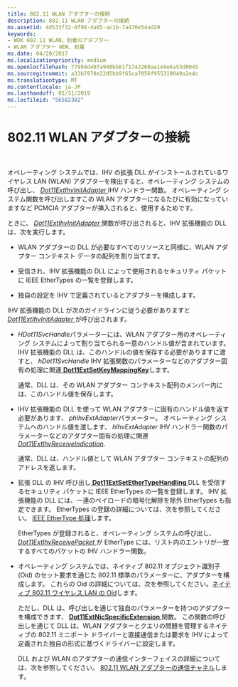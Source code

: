 ```yaml
---
title: 802.11 WLAN アダプターの接続
description: 802.11 WLAN アダプターの接続
ms.assetid: 4d533f32-0f98-4a65-ac1b-7a470e54ad29
keywords:
- WDK 802.11 WLAN、到着のアダプター
- WLAN アダプター WDK、到着
ms.date: 04/20/2017
ms.localizationpriority: medium
ms.openlocfilehash: 77994d407a948bb81f1742260aa1e9e6a53d0045
ms.sourcegitcommit: a33b7978e22d5bb9f65ca7056f955319049a2e4c
ms.translationtype: MT
ms.contentlocale: ja-JP
ms.lasthandoff: 01/31/2019
ms.locfileid: "56582382"
---
```

# <a name="80211-wlan-adapter-arrival"></a>802.11 WLAN アダプターの接続




 

オペレーティング システムでは、IHV の拡張 DLL がインストールされているワイヤレス LAN (WLAN) アダプターを検出すると、オペレーティング システムの呼び出し、 [ *Dot11ExtIhvInitAdapter* ](https://msdn.microsoft.com/library/windows/hardware/ff547469) IHV ハンドラー関数。 オペレーティング システム関数を呼び出しますこの WLAN アダプターになるたびに有効になっていますなど PCMCIA アダプターが挿入されると、使用するためです。

ときに、 [ *Dot11ExtIhvInitAdapter* ](https://msdn.microsoft.com/library/windows/hardware/ff547469)関数が呼び出されると、IHV 拡張機能の DLL は、次を実行します。

-   WLAN アダプターの DLL が必要なすべてのリソースと同様に、WLAN アダプター コンテキスト データの配列を割り当てます。

-   受信され、IHV 拡張機能の DLL によって使用されるセキュリティ パケットに IEEE EtherTypes の一覧を登録します。

-   独自の設定を IHV で定義されているとアダプターを構成します。

IHV 拡張機能の DLL が次のガイドラインに従う必要がありますと[ *Dot11ExtIhvInitAdapter* ](https://msdn.microsoft.com/library/windows/hardware/ff547469)が呼び出されます。

-   *HDot11SvcHandle*パラメーターには、WLAN アダプター用のオペレーティング システムによって割り当てられる一意のハンドル値が含まれています。 IHV 拡張機能の DLL は、このハンドルの値を保存する必要がありますに渡すと、 *hDot11SvcHandle* IHV 拡張関数のパラメーターなどのアダプター固有の処理に関連[ **Dot11ExtSetKeyMappingKey**](https://msdn.microsoft.com/library/windows/hardware/ff547597)します。

    通常、DLL は、その WLAN アダプター コンテキスト配列のメンバー内には、このハンドル値を保存します。

-   IHV 拡張機能の DLL を使って WLAN アダプターに固有のハンドル値を返す必要があります、 *phIhvExtAdapter*パラメーター。 オペレーティング システムへのハンドル値を渡します、 *hIhvExtAdapter* IHV ハンドラー関数のパラメーターなどのアダプター固有の処理に関連[ *Dot11ExtIhvReceiveIndication*](https://msdn.microsoft.com/library/windows/hardware/ff547512).

    通常、DLL は、ハンドル値として WLAN アダプター コンテキストの配列のアドレスを返します。

-   拡張 DLL の IHV 呼び出し[ **Dot11ExtSetEtherTypeHandling** ](https://msdn.microsoft.com/library/windows/hardware/ff547587) DLL を受信するセキュリティ パケットに IEEE EtherTypes の一覧を登録します。 IHV 拡張機能の DLL には、一連のペイロードの暗号化解除を除外 EtherTypes も指定できます。 EtherTypes の登録の詳細については、次を参照してください。 [IEEE EtherType 処理](ieee-ethertype-handling.md)します。

    EtherTypes が登録されると、オペレーティング システムの呼び出し、 [ *Dot11ExtIhvReceivePacket* ](https://msdn.microsoft.com/library/windows/hardware/ff547513)が EtherType には、リスト内のエントリが一致するすべてのパケットの IHV ハンドラー関数。

-   オペレーティング システムでは、ネイティブ 802.11 オブジェクト識別子 (Oid) のセット要求を通じた 802.11 標準のパラメーターに、アダプターを構成します。 これらの Oid の詳細については、次を参照してください。[ネイティブ 802.11 ワイヤレス LAN の Oid](https://msdn.microsoft.com/library/windows/hardware/ff560691)します。

    ただし、DLL は、呼び出しを通じて独自のパラメーターを持つのアダプターを構成できます、 [ **Dot11ExtNicSpecificExtension** ](https://msdn.microsoft.com/library/windows/hardware/ff547526)関数。 この関数の呼び出しを通じて DLL は、WLAN アダプターとクエリの問題を管理するネイティブの 802.11 ミニポート ドライバーと直接通信または要求を IHV によって定義された独自の形式に基づくドライバーに設定します。

    DLL および WLAN のアダプターの通信インターフェイスの詳細については、次を参照してください。 [802.11 WLAN アダプターの通信チャネル](802-11-wlan-adapter-communication-channel.md)します。

 

 





